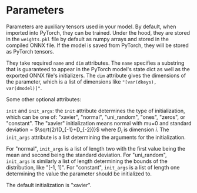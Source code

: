 # Parameters

Parameters are auxiliary tensors used in your model. By default, when imported into PyTorch, they can be trained. Under the hood, they are stored in the `weights.pkl` file by default as numpy arrays and stored in the compiled ONNX file. If the model is saved from PyTorch, they will be stored as PyTorch tensors.

They take required `name` and `dim` attributes. The `name` specifies a substring that is guaranteed to appear in the PyTorch model's state dict as well as the exported ONNX file's initializers. The `dim` attribute gives the dimensions of the parameter, which is a list of dimensions like `"[var(dkeys), var(dmodel)]"`.

Some other optional attributes:

`init` and `init_args`: the `init` attribute determines the type of initialization, which can be one of: "xavier", "normal", "uni_random", "ones", "zeros", or "constant". The "xavier" initialization means normal with mu=0 and standard deviation = $\sqrt{2/(D_{-1}+D_{-2})}$ where $D_i$ is dimension $i$. The `init_args` attribute is a list determining the arguments for the initialization.

For "normal", `init_args` is a list of length two with the first value being the mean and second being the standard deviation. For "uni_random", `init_args` is similarly a list of length determining the bounds of the distribution, like "[-1, 1]". For "constant", `init_args` is a list of length one determining the value the parameter should be initialized to.

The default initialization is "xavier".
